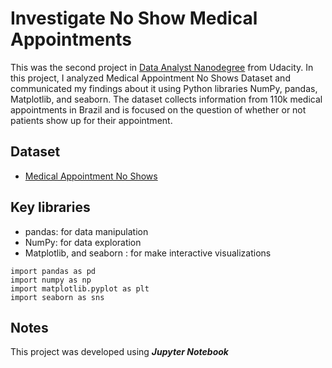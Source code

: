 # Investigate No Show Medical Appointments

This was the second project in [Data Analyst Nanodegree](https://www.udacity.com/course/data-analyst-nanodegree--nd002)  from Udacity. In this project, I analyzed Medical Appointment No Shows Dataset and communicated my findings about it using Python libraries NumPy, pandas, Matplotlib, and seaborn. The dataset collects information from 110k medical appointments in Brazil and is focused on the question of whether or not patients show up for their appointment.


## Dataset 
- [Medical Appointment No Shows](https://github.com/RawanAlsaedi/Investigate-No-Show-Appointments/blob/main/noshowappointments-kagglev2-may-2016.csv)


## Key libraries
- pandas: for data manipulation
- NumPy: for data exploration
- Matplotlib, and seaborn : for make interactive visualizations

``` 
import pandas as pd
import numpy as np
import matplotlib.pyplot as plt
import seaborn as sns
```

## Notes
This project was developed using **_Jupyter_ _Notebook_**
